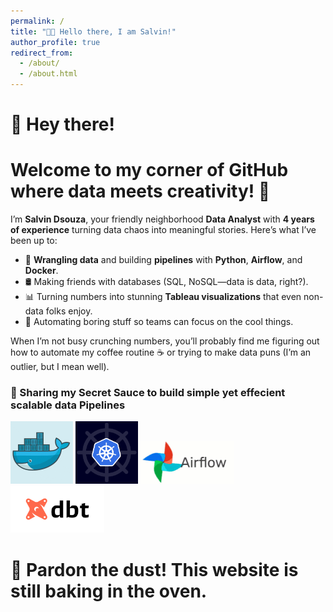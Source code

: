 ```yaml
---
permalink: /
title: "👋🏻 Hello there, I am Salvin!"
author_profile: true
redirect_from: 
  - /about/
  - /about.html
---
```


# 👋 Hey there! 
#  Welcome to my corner of GitHub where data meets creativity! 🎉  

I’m **Salvin Dsouza**, your friendly neighborhood **Data Analyst** with **4 years of experience** turning data chaos into meaningful stories. Here’s what I’ve been up to:  
- 🔄 **Wrangling data** and building **pipelines** with **Python**, **Airflow**, and **Docker**.  
- 🛢️ Making friends with databases (SQL, NoSQL—data is data, right?).  
- 📊 Turning numbers into stunning **Tableau visualizations** that even non-data folks enjoy.  
- 🤖 Automating boring stuff so teams can focus on the cool things.  

When I’m not busy crunching numbers, you’ll probably find me figuring out how to automate my coffee routine ☕ or trying to make data puns (I’m an outlier, but I mean well).  

<!-- ### 🔗 Check Out My Projects  
Dive in and explore! From scalable pipelines to dashboards that actually make sense, I’ve got something for everyone who loves data as much as I do. Let’s make data awesome together! 🎢  
🔗 Broken link? Not a chance! 🚀 This rocket’s launching soon—just looking for the "ON" switch. 🛠️✨ Hang tight! 😄    -->



### 🤫 Sharing my Secret Sauce to build simple yet effecient scalable data Pipelines 
<img src="https://github.com/salvindsouza/Portfolio/blob/master/images/docker.gif?raw=true" alt="Docker Image" width="100" />          <img src="https://github.com/salvindsouza/Portfolio/blob/master/images/kubernetes.gif?raw=true" alt="Kubernetes" width="100" />          <img style="text-align: center;" src="https://github.com/salvindsouza/Portfolio/blob/master/images/airflow.gif?raw=true" alt="Airflow" width="150" />         <img style="text-align: center;" src="https://github.com/salvindsouza/Portfolio/blob/master/images/dbt.png?raw=true" alt="Dbt" width="150" />

# 🚧 Pardon the dust! This website is still baking in the oven.
